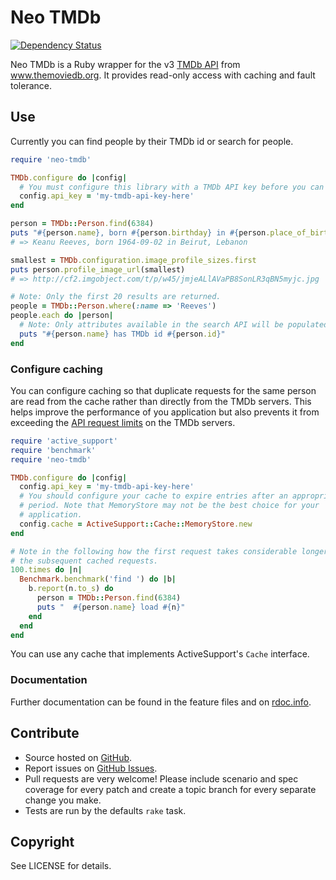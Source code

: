 # Neo TMDb

[![Dependency Status](https://gemnasium.com/andrewdsmith/neo-tmdb.png)](https://gemnasium.com/andrewdsmith/neo-tmdb)

Neo TMDb is a Ruby wrapper for the v3 [TMDb API][api] from www.themoviedb.org.
It provides read-only access with caching and fault tolerance.

[api]: http://help.themoviedb.org/kb/api/about-3

## Use

Currently you can find people by their TMDb id or search for people.

```ruby
require 'neo-tmdb'

TMDb.configure do |config|
  # You must configure this library with a TMDb API key before you can use it.
  config.api_key = 'my-tmdb-api-key-here'
end

person = TMDb::Person.find(6384)
puts "#{person.name}, born #{person.birthday} in #{person.place_of_birth}"
# => Keanu Reeves, born 1964-09-02 in Beirut, Lebanon

smallest = TMDb.configuration.image_profile_sizes.first
puts person.profile_image_url(smallest)
# => http://cf2.imgobject.com/t/p/w45/jmjeALlAVaPB8SonLR3qBN5myjc.jpg

# Note: Only the first 20 results are returned.
people = TMDb::Person.where(:name => 'Reeves')
people.each do |person|
  # Note: Only attributes available in the search API will be populated here.
  puts "#{person.name} has TMDb id #{person.id}"
end
```

### Configure caching

You can configure caching so that duplicate requests for the same person are
read from the cache rather than directly from the TMDb servers. This helps
improve the performance of you application but also prevents it from exceeding
the [API request limits][limits] on the TMDb servers.

[limits]: http://help.themoviedb.org/kb/general/api-request-limits

```ruby
require 'active_support'
require 'benchmark'
require 'neo-tmdb'

TMDb.configure do |config|
  config.api_key = 'my-tmdb-api-key-here'
  # You should configure your cache to expire entries after an appropriate
  # period. Note that MemoryStore may not be the best choice for your
  # application.
  config.cache = ActiveSupport::Cache::MemoryStore.new
end

# Note in the following how the first request takes considerable longer than
# the subsequent cached requests.
100.times do |n|
  Benchmark.benchmark('find ') do |b|
    b.report(n.to_s) do
      person = TMDb::Person.find(6384)
      puts "  #{person.name} load #{n}"
    end
  end
end
```

You can use any cache that implements ActiveSupport's `Cache` interface.

### Documentation

Further documentation can be found in the feature files and on
[rdoc.info][docs].

[docs]: http://rdoc.info/github/andrewdsmith/neo-tmdb/master/frames

## Contribute

* Source hosted on [GitHub][].
* Report issues on [GitHub Issues][].
* Pull requests are very welcome! Please include scenario and spec coverage for
  every patch and create a topic branch for every separate change you make.
* Tests are run by the defaults `rake` task.

[GitHub]: https://github.com/andrewdsmith/neo-tmdb
[GitHub Issues]: https://github.com/andrewdsmith/neo-tmdb/issues

## Copyright

See LICENSE for details.

